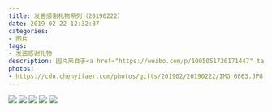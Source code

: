 ```yaml
---
title: 发酱感谢礼物系列（20190222）
date: 2019-02-22 12:32:37
categories:
- 图片
tags:
- 发酱感谢礼物
description: 图片来自于<a href="https://weibo.com/p/1005051720171447" target="_blank">quanmmmmm</a><br/>“这个爽居然还是一个信封……花瓶手感不错” ​​​
photos: 
- https://cdn.chenyifaer.com/photos/gifts/201902/20190222/IMG_6863.JPG
---
```


![](https://cdn.chenyifaer.com/photos/gifts/201902/20190222/IMG_6864.JPG)
![](https://cdn.chenyifaer.com/photos/gifts/201902/20190222/IMG_6865.JPG)
![](https://cdn.chenyifaer.com/photos/gifts/201902/20190222/IMG_6866.JPG)
![](https://cdn.chenyifaer.com/photos/gifts/201902/20190222/IMG_6867.JPG)
![](https://cdn.chenyifaer.com/photos/gifts/201902/20190222/IMG_6868.JPG)

